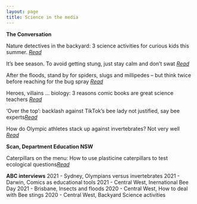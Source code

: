 ```yaml
---
layout: page
title: Science in the media
---
```


**The Conversation**


Nature detectives in the backyard: 3 science activities for curious kids this summer. [_Read_](https://theconversation.com/nature-detectives-in-the-backyard-3-science-activities-for-curious-kids-this-summer-151661)


It’s bee season. To avoid getting stung, just stay calm and don’t swat [_Read_](https://theconversation.com/its-bee-season-to-avoid-getting-stung-just-stay-calm-and-dont-swat-153625)


After the floods, stand by for spiders, slugs and millipedes – but think twice before reaching for the bug spray [_Read_](https://theconversation.com/after-the-floods-stand-by-for-spiders-slugs-and-millipedes-but-think-twice-before-reaching-for-the-bug-spray-157600)


Heroes, villains … biology: 3 reasons comic books are great science teachers [_Read_](https://theconversation.com/heroes-villains-biology-3-reasons-comic-books-are-great-science-teachers-143251)


‘Over the top’: backlash against TikTok’s bee lady not justified, say bee experts[_Read_](https://theconversation.com/over-the-top-backlash-against-tiktoks-bee-lady-not-justified-say-bee-experts-162346)

How do Olympic athletes stack up against invertebrates? Not very well  [_Read_](https://theconversation.com/how-do-olympic-athletes-stack-up-against-invertebrates-not-very-well-164488)


**Scan, Department Education NSW**


Caterpillars on the menu: How to use plasticine caterpillars to test ecological questions[_Read_](https://education.nsw.gov.au/content/dam/main-education/teaching-and-learning/professional-learning/scan/media/documents/vol-40/Scan_40-2_March2021_AEM.pdf)

**ABC interviews**
2021 - Sydney, Olympians versus invertebrates
2021 - Darwin, Comics as educational tools
2021 - Central West, Inernational Bee Day
2021 - Brisbane, Insects and floods
2020 - Central West, How to deal with Bee stings
2020 - Central West, Backyard Science activities

